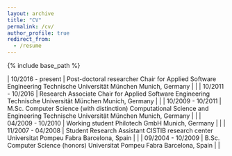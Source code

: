 ```yaml
---
layout: archive
title: "CV"
permalink: /cv/
author_profile: true
redirect_from:
  - /resume
---
```


{% include base_path %}

| 10/2016 - present   | Post-doctoral researcher Chair for Applied Software Engineering Technische Universität München Munich, Germany                 |   |
| 10/2011 - 10/2016  | Research Associate  Chair for Applied Software Engineering Technische Universität München Munich, Germany                      |   |
| 10/2009 - 10/2011  | M.Sc. Computer Science (with distinction) Computational Science and Engineering Technische Universität München Munich, Germany |   |
| 04/2009 - 10/2010  | Working student Philotech GmbH Munich, Germany                                                                                 |   |
| 11/2007 - 04/2008  | Student Research Assistant CISTIB research center Universitat Pompeu Fabra Barcelona, Spain                                    |   |
| 09/2004 - 10/2009  | B.Sc. Computer Science (honors) Universitat Pompeu Fabra Barcelona, Spain                                                      |   |
